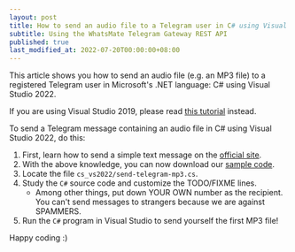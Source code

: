```yaml
---
layout: post
title: How to send an audio file to a Telegram user in C# using Visual Studio 2022
subtitle: Using the WhatsMate Telegram Gateway REST API
published: true
last_modified_at: 2022-07-20T00:00:00+08:00
---
```


This article shows you how to send an audio file (e.g. an MP3 file) to a registered Telegram user in Microsoft's .NET language: C# using Visual Studio 2022.

If you are using Visual Studio 2019, please read [this tutorial](/2022-06-21-send-telegram-mp3-c-sharp-dot-net/) instead.

To send a Telegram message containing an audio file in C# using Visual Studio 2022, do this:

1. First, learn how to send a simple text message on the [official site](https://www.whatsmate.net/telegram-gateway-api.html). 
2. With the above knowledge, you can now download our [sample code](https://github.com/whatsmate/telegram-demos/archive/master.zip).
3. Locate the file `cs_vs2022/send-telegram-mp3.cs`.  <script src="https://gist.github.com/whatsmate/79a556e9fa2b331723664c71c70bcbd4.js"></script>
4. Study the `C#` source code and customize the TODO/FIXME lines.
   * Among other things, put down YOUR OWN number as the recipient. You can't send messages to strangers because we are against SPAMMERS.
5. Run the `C#` program in Visual Studio to send yourself the first MP3 file!


Happy coding :) 


<br>
<script async src="//pagead2.googlesyndication.com/pagead/js/adsbygoogle.js"></script>
<ins class="adsbygoogle"
     style="display:inline-block;width:728px;height:90px"
     data-ad-client="ca-pub-7383487179928477"
     data-ad-slot="6959057004"></ins>
<script>
(adsbygoogle = window.adsbygoogle || []).push({});
</script>
<br>

